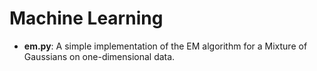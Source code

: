 # Machine Learning

* __em.py__: A simple implementation of the EM algorithm for a Mixture of Gaussians on one-dimensional data.
